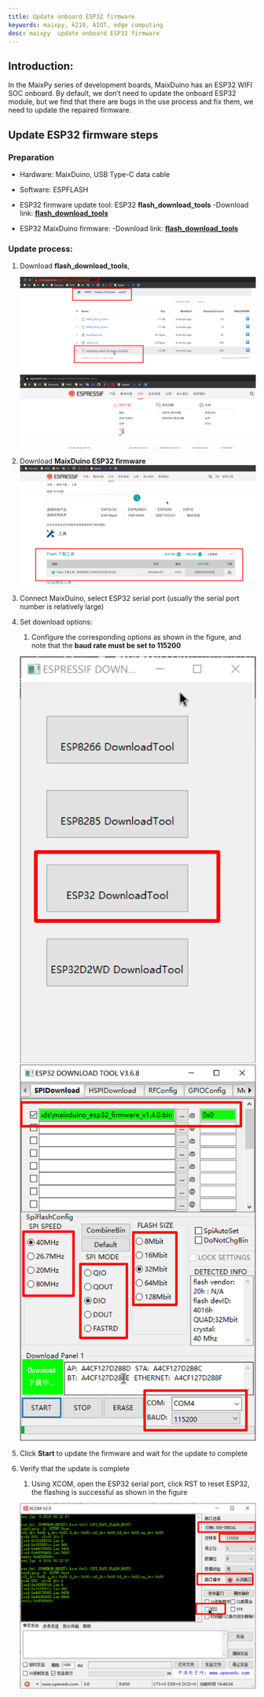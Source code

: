 ```yaml
---
title: Update onboard ESP32 firmware
keywords: maixpy, k210, AIOT, edge computing
desc: maixpy  update onboard ESP32 firmware
---
```



## Introduction:

In the MaixPy series of development boards, MaixDuino has an ESP32 WIFI SOC onboard. By default, we don’t need to update the onboard ESP32 module, but we find that there are bugs in the use process and fix them, we need to update the repaired firmware.

## Update ESP32 firmware steps

### Preparation


- Hardware: MaixDuino, USB Type-C data cable
- Software: ESPFLASH

- ESP32 firmware update tool: ESP32 **flash_download_tools**
  -Download link: [**flash_download_tools**](https://www.espressif.com/zh-hans/support/download/other-tools)
- ESP32 MaixDuino firmware:
  -Download link: [**flash_download_tools**](https://cn.dl.sipeed.com/MAIX/factory_firmware/)

### Update process:

1. Download **flash_download_tools**,

   ![flash_download_tools](../../assets/hardware/module_esp32/image-20200504164050916.png)
   ![flash_download_tools](../../assets/hardware/module_esp32/image-20200504164221705.png)

2. Download **MaixDuino ESP32 firmware**
   ![update esp32](../../assets/hardware/module_esp32/image-20200504164245329.png)

3. Connect MaixDuino, select ESP32 serial port (usually the serial port number is relatively large)

4. Set download options:
   1. Configure the corresponding options as shown in the figure, and note that the **baud rate must be set to 115200**

   ![b6474ddd5340cc9b7cf6006f75974a7b.png](../../assets/hardware/module_esp32/image-20200504164320888.png)
   ![acf618a24b4cb8c5f8c2e98acc6cf11b.png](../../assets/hardware/module_esp32/image-20200504164450650.png)

5. Click **Start** to update the firmware and wait for the update to complete

6. Verify that the update is complete

   1. Using XCOM, open the ESP32 serial port, click RST to reset ESP32, the flashing is successful as shown in the figure

   ![96e955badd7450e7b5ba58230ae12c48.png](../../assets/hardware/module_esp32/image-20200504164747839.png)
